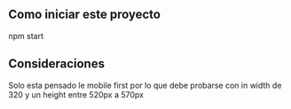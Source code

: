 ## Como iniciar este proyecto 
npm start

## Consideraciones
Solo esta pensado le mobile first por  lo que debe probarse con in width de 320 y un height entre 520px a 570px